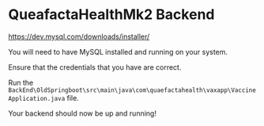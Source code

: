 # QueafactaHealthMk2 Backend

https://dev.mysql.com/downloads/installer/

You will need to have MySQL installed and running on your system.

Ensure that the credentials that you have are correct.

Run the `BackEnd\OldSpringboot\src\main\java\com\quaefactahealth\vaxapp\VaccineApplication.java` file.

Your backend should now be up and running!
